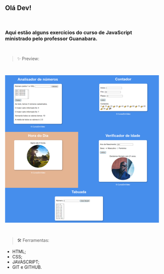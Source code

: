 ## Olá Dev!
<br>

### Aqui estão alguns exercícios do curso de JavaScript ministrado pelo professor Guanabara.

<br>

> ✨ Preview:

<br>

![Preview do projeto](/Preview/Preview.png)

<br>

> 🛠️ Ferramentas:

- HTML;
- CSS;
- JAVASCRIPT;
- GIT e GITHUB.
